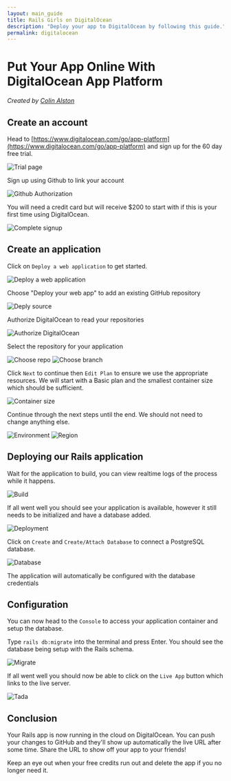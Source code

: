 ```yaml
---
layout: main_guide
title: Rails Girls on DigitalOcean
description: "Deploy your app to DigitalOcean by following this guide."
permalink: digitalocean
---
```


# Put Your App Online With DigitalOcean App Platform

*Created by [Colin Alston](https://github.com/calston)*

## Create an account

Head to [https://www.digitalocean.com/go/app-platform](https://www.digitalocean.com/go/app-platform) and sign up for the 60 day free trial.

![Trial page](/images/digitalocean/1.png)

Sign up using Github to link your account

![Github Authorization](/images/digitalocean/githuboauth.png)

You will need a credit card but will receive $200 to start with if this is your first time using DigitalOcean.

![Complete signup](/images/digitalocean/2.png)

## Create an application

Click on `Deploy a web application` to get started.

![Deploy a web application](/images/digitalocean/create-app-1.png)

Choose "Deploy your web app" to add an existing GitHub repository

![Deply source](/images/digitalocean/create-app-2.png)

Authorize DigitalOcean to read your repositories

![Authorize DigitalOcean](/images/digitalocean/create-app-3.png)

Select the repository for your application

![Choose repo](/images/digitalocean/create-app-4.png)
![Choose branch](/images/digitalocean/create-app-5.png)

Click `Next` to continue then `Edit Plan` to ensure we use the appropriate resources. We will start with a Basic plan and the smallest container size which should be sufficient.

![Container size](/images/digitalocean/create-app-7.png)

Continue through the next steps until the end. We should not need to change anything else.

![Environment](/images/digitalocean/create-app-8.png)
![Region](/images/digitalocean/create-app-9.png)

## Deploying our Rails application

Wait for the application to build, you can view realtime logs of the process while it happens.

![Build](/images/digitalocean/building.png)

If all went well you should see your application is available, however it still needs to be initialized and have a database added.

![Deployment](/images/digitalocean/deploy.png)

Click on `Create` and `Create/Attach Database` to connect a PostgreSQL database.

![Database](/images/digitalocean/database.png)

The application will automatically be configured with the database credentials

## Configuration
You can now head to the `Console` to access your application container and setup the database.

Type `rails db:migrate` into the terminal and press Enter. You should see the database being setup with the Rails schema.

![Migrate](/images/digitalocean/migrate.png)

If all went well you should now be able to click on the `Live App` button which links to the live server.

![Tada](/images/digitalocean/fin.png)

## Conclusion

Your Rails app is now running in the cloud on DigitalOcean. You can push your changes to GitHub and they'll show up automatically the live URL after some time. Share the URL to show off your app to your friends!

Keep an eye out when your free credits run out and delete the app if you no longer need it.
